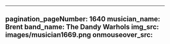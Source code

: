 ------
pagination_pageNumber: 1640
musician_name: Brent
band_name: The Dandy Warhols
img_src: images/musician1669.png
onmouseover_src: 
------
